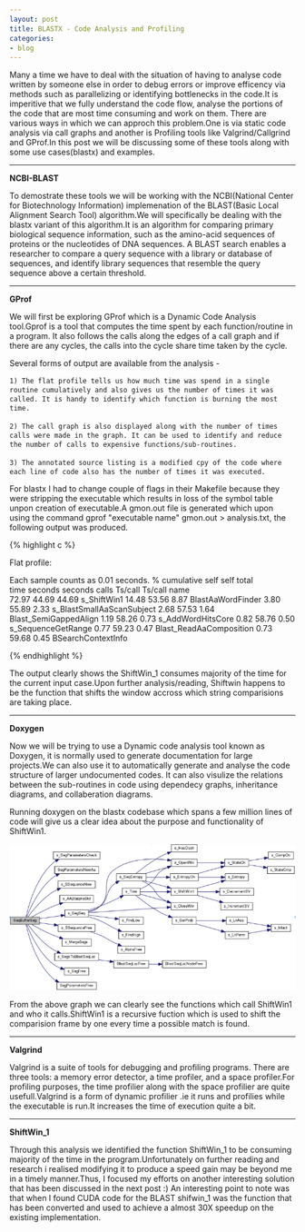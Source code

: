 ```yaml
---
layout: post
title: BLASTX - Code Analysis and Profiling
categories:
- blog
---
```


Many a time we have to deal with the situation of having to analyse code written by someone else in order to debug errors or improve efficency via methods such as parallelizing or identifying bottlenecks in the code.It is imperitive that we fully understand the code flow, analyse the portions of the code that are most time consuming and work on them.
There are various ways in which we can approch this problem.One is via static code analysis via call graphs and another is Profiling tools like Valgrind/Callgrind and GProf.In this post we will be discussing some of these tools along with some use cases(blastx) and examples.

---

**NCBI-BLAST**

To demostrate these tools we will be working with the NCBI(National Center for Biotechnology Information) implemenation of the BLAST(Basic Local Alignment Search Tool) algorithm.We will specifically be dealing with the blastx variant of this algorithm.It is an algorithm for comparing primary biological sequence information, such as the amino-acid sequences of proteins or the nucleotides of DNA sequences. A BLAST search enables a researcher to compare a query sequence with a library or database of sequences, and identify library sequences that resemble the query sequence above a certain threshold.

---

**GProf**

We will first be exploring GProf which is a Dynamic Code Analysis tool.Gprof is a tool that computes the time spent by each function/routine in a program. It also follows the calls along the edges of a call graph and if there are any cycles, the calls into the cycle share time taken by the cycle.

Several forms of output are available from the analysis -

	1) The flat profile tells us how much time was spend in a single routine cumulatively and also gives us the number of times it was called. It is handy to identify which function is burning the most time.

	2) The call graph is also displayed along with the number of times calls were made in the graph. It can be used to identify and reduce the number of calls to expensive functions/sub-routines.

	3) The annotated source listing is a modified cpy of the code where each line of code also has the number of times it was executed.

For blastx I had to change couple of flags in their Makefile because they were stripping the executable which results in loss of the symbol table unpon creation of executable.A gmon.out file is generated which upon using the command gprof "executable name" gmon.out > analysis.txt, the following output was produced.

{% highlight c %}

Flat profile:

Each sample counts as 0.01 seconds.
  %   cumulative   self              self     total           
 time   seconds   seconds    calls  Ts/call  Ts/call  name    
 72.97     44.69    44.69                             s_ShiftWin1
 14.48     53.56     8.87                             BlastAaWordFinder
  3.80     55.89     2.33                             s_BlastSmallAaScanSubject
  2.68     57.53     1.64                             Blast_SemiGappedAlign
  1.19     58.26     0.73                             s_AddWordHitsCore
  0.82     58.76     0.50                             s_SequenceGetRange
  0.77     59.23     0.47                             Blast_ReadAaComposition
  0.73     59.68     0.45                             BSearchContextInfo

{% endhighlight %}

The output clearly shows the ShiftWin_1 consumes majority of the time for the current input case.Upon further analysis/reading, Shiftwin happens to be the function that shifts the window accross which string comparisions are taking place.

---

**Doxygen**

Now we will be trying to use a Dynamic code analysis tool known as Doxygen, it is normally used to generate documentation for large projects.We can also use it to automatically generate and analyse the code structure of larger undocumented codes. It can also visulize the relations between the sub-routines in code using dependecy graphs, inheritance diagrams, and collaberation diagrams.

Running doxygen on the blastx codebase which spans a few million lines of code will give us a clear idea about the purpose and functionality of ShiftWin1.

![Call graph](/assets/shiftwin.png)



From the above graph we can clearly see the functions which call ShiftWin1 and who it calls.ShiftWin1 is a recursive fuction which is used to shift the comparision frame by one every time a possible match is found.

---

**Valgrind**

Valgrind is a suite of tools for debugging and profiling programs. There are three tools: a memory error detector, a time profiler, and a space profiler.For profiling purposes, the time profilier along with the space profilier are quite usefull.Valgrind is a form of dynamic profilier .ie it runs and profilies while the executable is run.It increases the time of execution quite a bit.

---

**ShiftWin_1**

Through this analysis we identified the function ShiftWin_1 to be consuming majority of the time in the program.Unfortunately on further reading and research i realised modifying it to produce a speed gain may be beyond me in a timely manner.Thus, I focused my efforts on another interesting solution that has been discussed in the next post :)
An interesting point to note was that when I found CUDA code for the BLAST shifwin_1 was the function that has been converted and used to achieve a almost 30X speedup on the existing implementation.



